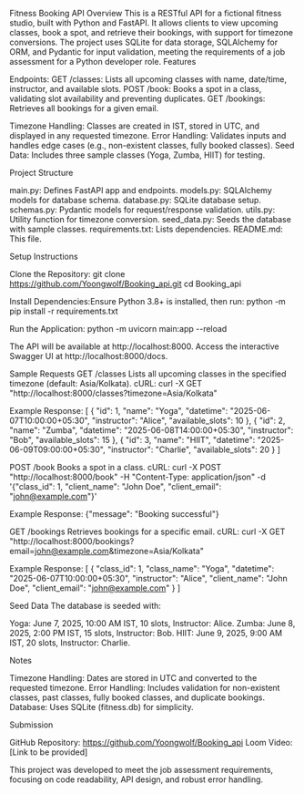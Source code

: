 Fitness Booking API
Overview
This is a RESTful API for a fictional fitness studio, built with Python and FastAPI. It allows clients to view upcoming classes, book a spot, and retrieve their bookings, with support for timezone conversions. The project uses SQLite for data storage, SQLAlchemy for ORM, and Pydantic for input validation, meeting the requirements of a job assessment for a Python developer role.
Features

Endpoints:
GET /classes: Lists all upcoming classes with name, date/time, instructor, and available slots.
POST /book: Books a spot in a class, validating slot availability and preventing duplicates.
GET /bookings: Retrieves all bookings for a given email.


Timezone Handling: Classes are created in IST, stored in UTC, and displayed in any requested timezone.
Error Handling: Validates inputs and handles edge cases (e.g., non-existent classes, fully booked classes).
Seed Data: Includes three sample classes (Yoga, Zumba, HIIT) for testing.

Project Structure

main.py: Defines FastAPI app and endpoints.
models.py: SQLAlchemy models for database schema.
database.py: SQLite database setup.
schemas.py: Pydantic models for request/response validation.
utils.py: Utility function for timezone conversion.
seed_data.py: Seeds the database with sample classes.
requirements.txt: Lists dependencies.
README.md: This file.

Setup Instructions

Clone the Repository:
git clone https://github.com/Yoongwolf/Booking_api.git
cd Booking_api


Install Dependencies:Ensure Python 3.8+ is installed, then run:
python -m pip install -r requirements.txt


Run the Application:
python -m uvicorn main:app --reload

The API will be available at http://localhost:8000. Access the interactive Swagger UI at http://localhost:8000/docs.


Sample Requests
GET /classes
Lists all upcoming classes in the specified timezone (default: Asia/Kolkata).
cURL:
curl -X GET "http://localhost:8000/classes?timezone=Asia/Kolkata"

Example Response:
[
    {
        "id": 1,
        "name": "Yoga",
        "datetime": "2025-06-07T10:00:00+05:30",
        "instructor": "Alice",
        "available_slots": 10
    },
    {
        "id": 2,
        "name": "Zumba",
        "datetime": "2025-06-08T14:00:00+05:30",
        "instructor": "Bob",
        "available_slots": 15
    },
    {
        "id": 3,
        "name": "HIIT",
        "datetime": "2025-06-09T09:00:00+05:30",
        "instructor": "Charlie",
        "available_slots": 20
    }
]

POST /book
Books a spot in a class.
cURL:
curl -X POST "http://localhost:8000/book" -H "Content-Type: application/json" -d '{"class_id": 1, "client_name": "John Doe", "client_email": "john@example.com"}'

Example Response:
{"message": "Booking successful"}

GET /bookings
Retrieves bookings for a specific email.
cURL:
curl -X GET "http://localhost:8000/bookings?email=john@example.com&timezone=Asia/Kolkata"

Example Response:
[
    {
        "class_id": 1,
        "class_name": "Yoga",
        "datetime": "2025-06-07T10:00:00+05:30",
        "instructor": "Alice",
        "client_name": "John Doe",
        "client_email": "john@example.com"
    }
]

Seed Data
The database is seeded with:

Yoga: June 7, 2025, 10:00 AM IST, 10 slots, Instructor: Alice.
Zumba: June 8, 2025, 2:00 PM IST, 15 slots, Instructor: Bob.
HIIT: June 9, 2025, 9:00 AM IST, 20 slots, Instructor: Charlie.

Notes

Timezone Handling: Dates are stored in UTC and converted to the requested timezone.
Error Handling: Includes validation for non-existent classes, past classes, fully booked classes, and duplicate bookings.
Database: Uses SQLite (fitness.db) for simplicity.

Submission

GitHub Repository: https://github.com/Yoongwolf/Booking_api
Loom Video: [Link to be provided]

This project was developed to meet the job assessment requirements, focusing on code readability, API design, and robust error handling.
